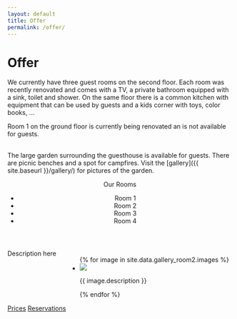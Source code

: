 ```yaml
---
layout: default
title: Offer
permalink: /offer/
---
```


# Offer

We currently have three guest rooms on the second floor. Each room was recently
renovated and comes with a TV, a private bathroom equipped with a sink, toilet and shower. On the same floor there is a common
kitchen with equipment that can be used by guests and a kids corner with toys, color books, ...

Room 1 on the ground floor is currently being renovated an is not available for guests. 

<br />
The large garden surrounding the guesthouse is available for guests. There are picnic benches and a spot for campfires.
Visit the [gallery]({{ site.baseurl }}/gallery/) for pictures of the garden.


<br />
<div class="card">
  <header class="card-header">
    <p class="card-header-title is-hidden-mobile">
      Our Rooms
    </p>
    <nav class="tabs is-medium">
        <ul>
          <li id="r1-tab" class="tab"><a><span>Room 1</span></a></li>
          <li id="r2-tab" class="tab is-active"><a><span>Room 2</span></a></li>
          <li id="r3-tab" class="tab"><a><span>Room 3</span></a></li>
          <li id="r4-tab" class="tab"><a><span>Room 4</span></a></li>
        </ul>
    </nav> 
  </header>
    <div id="R1" class="content-tab" style="display:none">
      <p>Under renovation</p>  
    </div>
    <div id="R2" class="content-tab">
        <div class="columns">
            <div class="column is-6">
                <div class="card-content">Description here</div>
            </div>    
            <div class="column is-6">
            <ul id="gallery-room2" class="gallery list-unstyled cS-hidden">
                {% for image in site.data.gallery_room2.images %}
                <li data-thumb="{{ image.thumb_path }}"> 
                    <img src="{{ image.path }}" />
                    <p>{{ image.description }}</p>
                </li>    
                {% endfor %}
            </ul>
            </div>
        </div>
    </div>
    <div id="R3" class="content-tab" style="display:none">
        <div class="columns">
            <div class="column is-6">
                <div class="card-content">Description here</div>
            </div>    
            <div class="column is-6">                
            <ul id="gallery-room3" class="gallery list-unstyled cS-hidden">
                {% for image in site.data.gallery_room3.images %}
                <li data-thumb="{{ image.thumb_path }}"> 
                    <img src="{{ image.path }}" />
                    <p>{{ image.description }}</p>
                </li>    
                {% endfor %}
            </ul>
            </div>
        </div>
    </div>
    <div id="R4" class="content-tab" style="display:none">
        <div class="columns">
            <div class="column is-6">
                <div class="card-content">Description here</div>
            </div>    
            <div class="column is-6">
            <ul id="gallery-room4" class="gallery list-unstyled cS-hidden">
                {% for image in site.data.gallery_room4.images %}
                <li data-thumb="{{ image.thumb_path }}"> 
                    <img src="{{ image.path }}" />
                    <p>{{ image.description }}</p>
                </li>    
                {% endfor %}
            </ul>
            </div>
        </div>
  </div>
  <footer class="card-footer">
    <a href="{{ site.baseurl }}/prices/" class="card-footer-item">Prices</a>
    <a href="{{ site.baseurl }}/reservations/" class="card-footer-item">Reservations</a>
  </footer>
</div>

<script>
    $(document).ready(function() {
            function init_gallery(gallery) {
                return $(gallery).lightSlider({
                    gallery:true,
                    item:1,
                    thumbItem:9,
                    slideMargin: 0,
                    speed:500,
                    auto:false,
                    loop:true,
                    onSliderLoad: function() {
                        $(gallery).removeClass('cS-hidden');
                    }  
                });            
            }
    
            //init default gallery
            init_gallery('#gallery-room2');
            
            $('#r1-tab').click(function(ev) {
                openTab(ev,'R1');
                if ($('#gallery-room1').hasClass('cS-hidden')) {
                    init_gallery('#gallery-room1');
                }
                $('.lSSlideWrapper').resize()
            });            
            $('#r2-tab').click(function(ev) {
                openTab(ev,'R2');
                if ($('#gallery-room2').hasClass('cS-hidden')) {
                    init_gallery('#gallery-room2');
                }
                $('.lSSlideWrapper').resize()
            });
            $('#r3-tab').click(function(ev) {
                openTab(ev,'R3');
                if ($('#gallery-room3').hasClass('cS-hidden')) {
                    init_gallery('#gallery-room3');
                }
                $('.lSSlideWrapper').resize()
            });
            $('#r4-tab').click(function(ev) {
                openTab(ev,'R4');
                if ($('#gallery-room4').hasClass('cS-hidden')) {
                    init_gallery('#gallery-room4');
                }
                $('.lSSlideWrapper').resize()
            });
    });
</script>
